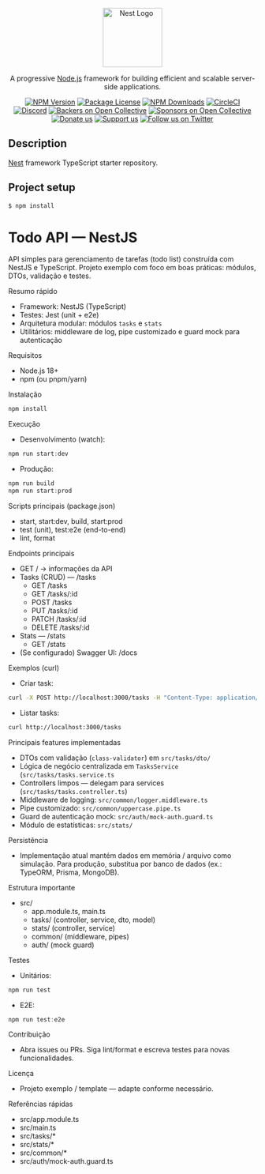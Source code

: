 <p align="center">
  <a href="http://nestjs.com/" target="blank"><img src="https://nestjs.com/img/logo-small.svg" width="120" alt="Nest Logo" /></a>
</p>

[circleci-image]: https://img.shields.io/circleci/build/github/nestjs/nest/master?token=abc123def456
[circleci-url]: https://circleci.com/gh/nestjs/nest

  <p align="center">A progressive <a href="http://nodejs.org" target="_blank">Node.js</a> framework for building efficient and scalable server-side applications.</p>
    <p align="center">
<a href="https://www.npmjs.com/~nestjscore" target="_blank"><img src="https://img.shields.io/npm/v/@nestjs/core.svg" alt="NPM Version" /></a>
<a href="https://www.npmjs.com/~nestjscore" target="_blank"><img src="https://img.shields.io/npm/l/@nestjs/core.svg" alt="Package License" /></a>
<a href="https://www.npmjs.com/~nestjscore" target="_blank"><img src="https://img.shields.io/npm/dm/@nestjs/common.svg" alt="NPM Downloads" /></a>
<a href="https://circleci.com/gh/nestjs/nest" target="_blank"><img src="https://img.shields.io/circleci/build/github/nestjs/nest/master" alt="CircleCI" /></a>
<a href="https://discord.gg/G7Qnnhy" target="_blank"><img src="https://img.shields.io/badge/discord-online-brightgreen.svg" alt="Discord"/></a>
<a href="https://opencollective.com/nest#backer" target="_blank"><img src="https://opencollective.com/nest/backers/badge.svg" alt="Backers on Open Collective" /></a>
<a href="https://opencollective.com/nest#sponsor" target="_blank"><img src="https://opencollective.com/nest/sponsors/badge.svg" alt="Sponsors on Open Collective" /></a>
  <a href="https://paypal.me/kamilmysliwiec" target="_blank"><img src="https://img.shields.io/badge/Donate-PayPal-ff3f59.svg" alt="Donate us"/></a>
    <a href="https://opencollective.com/nest#sponsor"  target="_blank"><img src="https://img.shields.io/badge/Support%20us-Open%20Collective-41B883.svg" alt="Support us"></a>
  <a href="https://twitter.com/nestframework" target="_blank"><img src="https://img.shields.io/twitter/follow/nestframework.svg?style=social&label=Follow" alt="Follow us on Twitter"></a>
</p>
  <!--[![Backers on Open Collective](https://opencollective.com/nest/backers/badge.svg)](https://opencollective.com/nest#backer)
  [![Sponsors on Open Collective](https://opencollective.com/nest/sponsors/badge.svg)](https://opencollective.com/nest#sponsor)-->

## Description

[Nest](https://github.com/nestjs/nest) framework TypeScript starter repository.

## Project setup

```bash
$ npm install
```
# Todo API — NestJS 

API simples para gerenciamento de tarefas (todo list) construída com NestJS e TypeScript. Projeto exemplo com foco em boas práticas: módulos, DTOs, validação e testes.

Resumo rápido
- Framework: NestJS (TypeScript)
- Testes: Jest (unit + e2e)
- Arquitetura modular: módulos `tasks` e `stats`
- Utilitários: middleware de log, pipe customizado e guard mock para autenticação

Requisitos
- Node.js 18+
- npm (ou pnpm/yarn)

Instalação
```powershell
npm install
```

Execução
- Desenvolvimento (watch):
```powershell
npm run start:dev
```
- Produção:
```powershell
npm run build
npm run start:prod
```

Scripts principais (package.json)
- start, start:dev, build, start:prod
- test (unit), test:e2e (end-to-end)
- lint, format

Endpoints principais
- GET / -> informações da API
- Tasks (CRUD) — /tasks
  - GET /tasks
  - GET /tasks/:id
  - POST /tasks
  - PUT /tasks/:id
  - PATCH /tasks/:id
  - DELETE /tasks/:id
- Stats — /stats
  - GET /stats
- (Se configurado) Swagger UI: /docs

Exemplos (curl)
- Criar task:
```bash
curl -X POST http://localhost:3000/tasks -H "Content-Type: application/json" -d '{"title":"Comprar leite","description":"Ir ao mercado"}'
```
- Listar tasks:
```bash
curl http://localhost:3000/tasks
```

Principais features implementadas
- DTOs com validação (`class-validator`) em `src/tasks/dto/`
- Lógica de negócio centralizada em `TasksService` (`src/tasks/tasks.service.ts`
- Controllers limpos — delegam para services (`src/tasks/tasks.controller.ts`)
- Middleware de logging: `src/common/logger.middleware.ts`
- Pipe customizado: `src/common/uppercase.pipe.ts`
- Guard de autenticação mock: `src/auth/mock-auth.guard.ts`
- Módulo de estatísticas: `src/stats/`

Persistência
- Implementação atual mantém dados em memória / arquivo como simulação. Para produção, substitua por banco de dados (ex.: TypeORM, Prisma, MongoDB).

Estrutura importante
- src/
  - app.module.ts, main.ts
  - tasks/ (controller, service, dto, model)
  - stats/ (controller, service)
  - common/ (middleware, pipes)
  - auth/ (mock guard)

Testes
- Unitários:
```powershell
npm run test
```
- E2E:
```powershell
npm run test:e2e
```

Contribuição
- Abra issues ou PRs. Siga lint/format e escreva testes para novas funcionalidades.

Licença
- Projeto exemplo / template — adapte conforme necessário.

Referências rápidas
- src/app.module.ts
- src/main.ts
- src/tasks/*
- src/stats/*
- src/common/*
- src/auth/mock-auth.guard.ts

